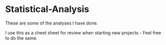 # Statistical-Analysis

These are some of the analyses I have done.

I use this as a cheet sheet for review when starting new projects - Feel free to do the same. 
